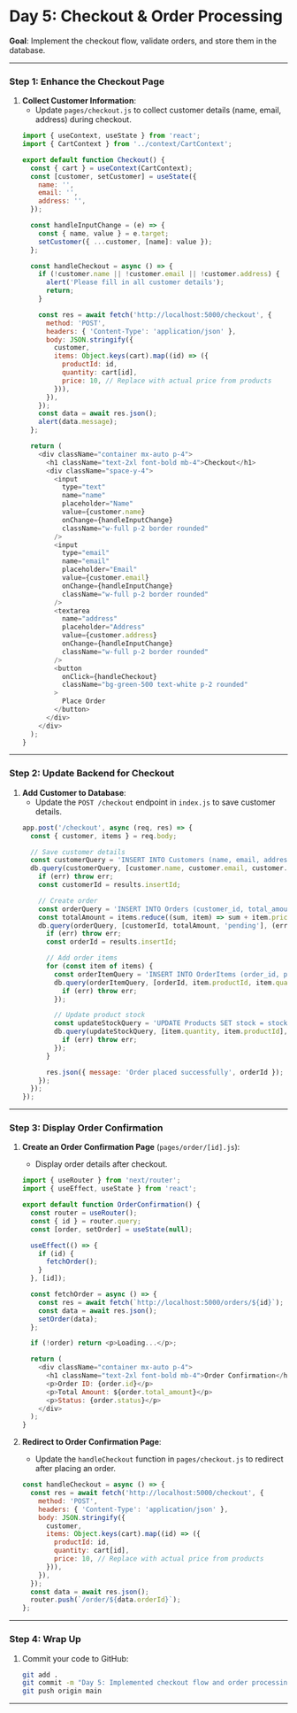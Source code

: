 

# **Day 5: Checkout & Order Processing**
**Goal**: Implement the checkout flow, validate orders, and store them in the database.

---

### **Step 1: Enhance the Checkout Page**
1. **Collect Customer Information**:
   - Update `pages/checkout.js` to collect customer details (name, email, address) during checkout.
   ```javascript
   import { useContext, useState } from 'react';
   import { CartContext } from '../context/CartContext';

   export default function Checkout() {
     const { cart } = useContext(CartContext);
     const [customer, setCustomer] = useState({
       name: '',
       email: '',
       address: '',
     });

     const handleInputChange = (e) => {
       const { name, value } = e.target;
       setCustomer({ ...customer, [name]: value });
     };

     const handleCheckout = async () => {
       if (!customer.name || !customer.email || !customer.address) {
         alert('Please fill in all customer details');
         return;
       }

       const res = await fetch('http://localhost:5000/checkout', {
         method: 'POST',
         headers: { 'Content-Type': 'application/json' },
         body: JSON.stringify({
           customer,
           items: Object.keys(cart).map((id) => ({
             productId: id,
             quantity: cart[id],
             price: 10, // Replace with actual price from products
           })),
         }),
       });
       const data = await res.json();
       alert(data.message);
     };

     return (
       <div className="container mx-auto p-4">
         <h1 className="text-2xl font-bold mb-4">Checkout</h1>
         <div className="space-y-4">
           <input
             type="text"
             name="name"
             placeholder="Name"
             value={customer.name}
             onChange={handleInputChange}
             className="w-full p-2 border rounded"
           />
           <input
             type="email"
             name="email"
             placeholder="Email"
             value={customer.email}
             onChange={handleInputChange}
             className="w-full p-2 border rounded"
           />
           <textarea
             name="address"
             placeholder="Address"
             value={customer.address}
             onChange={handleInputChange}
             className="w-full p-2 border rounded"
           />
           <button
             onClick={handleCheckout}
             className="bg-green-500 text-white p-2 rounded"
           >
             Place Order
           </button>
         </div>
       </div>
     );
   }
   ```

---

### **Step 2: Update Backend for Checkout**
1. **Add Customer to Database**:
   - Update the `POST /checkout` endpoint in `index.js` to save customer details.
   ```javascript
   app.post('/checkout', async (req, res) => {
     const { customer, items } = req.body;

     // Save customer details
     const customerQuery = 'INSERT INTO Customers (name, email, address) VALUES (?, ?, ?)';
     db.query(customerQuery, [customer.name, customer.email, customer.address], (err, results) => {
       if (err) throw err;
       const customerId = results.insertId;

       // Create order
       const orderQuery = 'INSERT INTO Orders (customer_id, total_amount, status) VALUES (?, ?, ?)';
       const totalAmount = items.reduce((sum, item) => sum + item.price * item.quantity, 0);
       db.query(orderQuery, [customerId, totalAmount, 'pending'], (err, results) => {
         if (err) throw err;
         const orderId = results.insertId;

         // Add order items
         for (const item of items) {
           const orderItemQuery = 'INSERT INTO OrderItems (order_id, product_id, quantity, price) VALUES (?, ?, ?, ?)';
           db.query(orderItemQuery, [orderId, item.productId, item.quantity, item.price], (err) => {
             if (err) throw err;
           });

           // Update product stock
           const updateStockQuery = 'UPDATE Products SET stock = stock - ? WHERE id = ?';
           db.query(updateStockQuery, [item.quantity, item.productId], (err) => {
             if (err) throw err;
           });
         }

         res.json({ message: 'Order placed successfully', orderId });
       });
     });
   });
   ```

---

### **Step 3: Display Order Confirmation**
1. **Create an Order Confirmation Page** (`pages/order/[id].js`):
   - Display order details after checkout.
   ```javascript
   import { useRouter } from 'next/router';
   import { useEffect, useState } from 'react';

   export default function OrderConfirmation() {
     const router = useRouter();
     const { id } = router.query;
     const [order, setOrder] = useState(null);

     useEffect(() => {
       if (id) {
         fetchOrder();
       }
     }, [id]);

     const fetchOrder = async () => {
       const res = await fetch(`http://localhost:5000/orders/${id}`);
       const data = await res.json();
       setOrder(data);
     };

     if (!order) return <p>Loading...</p>;

     return (
       <div className="container mx-auto p-4">
         <h1 className="text-2xl font-bold mb-4">Order Confirmation</h1>
         <p>Order ID: {order.id}</p>
         <p>Total Amount: ${order.total_amount}</p>
         <p>Status: {order.status}</p>
       </div>
     );
   }
   ```

2. **Redirect to Order Confirmation Page**:
   - Update the `handleCheckout` function in `pages/checkout.js` to redirect after placing an order.
   ```javascript
   const handleCheckout = async () => {
     const res = await fetch('http://localhost:5000/checkout', {
       method: 'POST',
       headers: { 'Content-Type': 'application/json' },
       body: JSON.stringify({
         customer,
         items: Object.keys(cart).map((id) => ({
           productId: id,
           quantity: cart[id],
           price: 10, // Replace with actual price from products
         })),
       }),
     });
     const data = await res.json();
     router.push(`/order/${data.orderId}`);
   };
   ```

---

### **Step 4: Wrap Up**
1. Commit your code to GitHub:
   ```bash
   git add .
   git commit -m "Day 5: Implemented checkout flow and order processing"
   git push origin main
   ```

---

